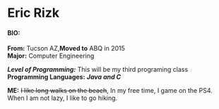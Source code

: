  # Eric Rizk 
 #### BIO:
 **From:** Tucson AZ,**Moved to** ABQ in 2015  
 **Major:** Computer Engineering 
 
 ***Level of Programming:*** This will be my third programing class  
 **Programming Languages:** ***Java and C*** 
 
 **ME:** ~~I like long walks on the beach~~, In my free time, I game on the PS4. When I am not lazy, I like to go hiking.
